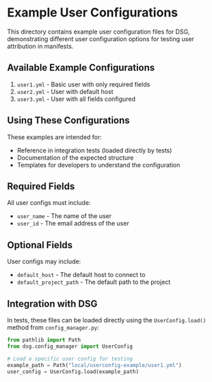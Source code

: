 # Example User Configurations

This directory contains example user configuration files for DSG, demonstrating different user configuration options for testing user attribution in manifests.

## Available Example Configurations

1. `user1.yml` - Basic user with only required fields
2. `user2.yml` - User with default host
3. `user3.yml` - User with all fields configured

## Using These Configurations

These examples are intended for:
- Reference in integration tests (loaded directly by tests)
- Documentation of the expected structure
- Templates for developers to understand the configuration

## Required Fields

All user configs must include:
- `user_name` - The name of the user
- `user_id` - The email address of the user

## Optional Fields

User configs may include:
- `default_host` - The default host to connect to
- `default_project_path` - The default path to the project

## Integration with DSG

In tests, these files can be loaded directly using the `UserConfig.load()` method from `config_manager.py`:

```python
from pathlib import Path
from dsg.config_manager import UserConfig

# Load a specific user config for testing
example_path = Path("local/userconfig-example/user1.yml")
user_config = UserConfig.load(example_path)
```
